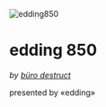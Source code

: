 ![edding850](https://github.com/zoo2rock/edding850/raw/master/images/the-quick-brown-fox-jumps-over-the-lazy-dog.jpg)

edding 850
=============
_by  [büro destruct](http://www.burodestruct.net/bureaudestruct/home/index.html)_

presented by «edding»